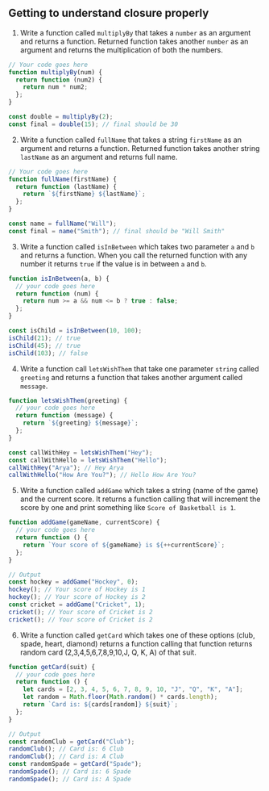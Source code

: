 ## Getting to understand closure properly

1. Write a function called `multiplyBy` that takes a `number` as an argument and returns a function. Returned function takes another `number` as an argument and returns the multiplication of both the numbers.

```js
// Your code goes here
function multiplyBy(num) {
  return function (num2) {
    return num * num2;
  };
}

const double = multiplyBy(2);
const final = double(15); // final should be 30
```

2. Write a function called `fullName` that takes a string `firstName` as an argument and returns a function. Returned function takes another string `lastName` as an argument and returns full name.

```js
// Your code goes here
function fullName(firstName) {
  return function (lastName) {
    return `${firstName} ${lastName}`;
  };
}

const name = fullName("Will");
const final = name("Smith"); // final should be "Will Smith"
```

3. Write a function called `isInBetween` which takes two parameter `a` and `b` and returns a function. When you call the returned function with any number it returns `true` if the value is in between `a` and `b`.

```js
function isInBetween(a, b) {
  // your code goes here
  return function (num) {
    return num >= a && num <= b ? true : false;
  };
}

const isChild = isInBetween(10, 100);
isChild(21); // true
isChild(45); // true
isChild(103); // false
```

4. Write a function call `letsWishThem` that take one parameter `string` called `greeting` and returns a function that takes another argument called `message`.

```js
function letsWishThem(greeting) {
  // your code goes here
  return function (message) {
    return `${greeting} ${message}`;
  };
}

const callWithHey = letsWishThem("Hey");
const callWithHello = letsWishThem("Hello");
callWithHey("Arya"); // Hey Arya
callWithHello("How Are You?"); // Hello How Are You?
```

5. Write a function called `addGame` which takes a string (name of the game) and the current score. It returns a function calling that will increment the score by one and print something like `Score of Basketball is 1`.

```js
function addGame(gameName, currentScore) {
  // your code goes here
  return function () {
    return `Your score of ${gameName} is ${++currentScore}`;
  };
}

// Output
const hockey = addGame("Hockey", 0);
hockey(); // Your score of Hockey is 1
hockey(); // Your score of Hockey is 2
const cricket = addGame("Cricket", 1);
cricket(); // Your score of Cricket is 2
cricket(); // Your score of Cricket is 2
```

6. Write a function called `getCard` which takes one of these options (club, spade, heart, diamond) returns a function calling that function returns random card (2,3,4,5,6,7,8,9,10,J, Q, K, A) of that suit.

```js
function getCard(suit) {
  // your code goes here
  return function () {
    let cards = [2, 3, 4, 5, 6, 7, 8, 9, 10, "J", "Q", "K", "A"];
    let random = Math.floor(Math.random() * cards.length);
    return `Card is: ${cards[random]} ${suit}`;
  };
}

// Output
const randomClub = getCard("Club");
randomClub(); // Card is: 6 Club
randomClub(); // Card is: A Club
const randomSpade = getCard("Spade");
randomSpade(); // Card is: 6 Spade
randomSpade(); // Card is: A Spade
```

